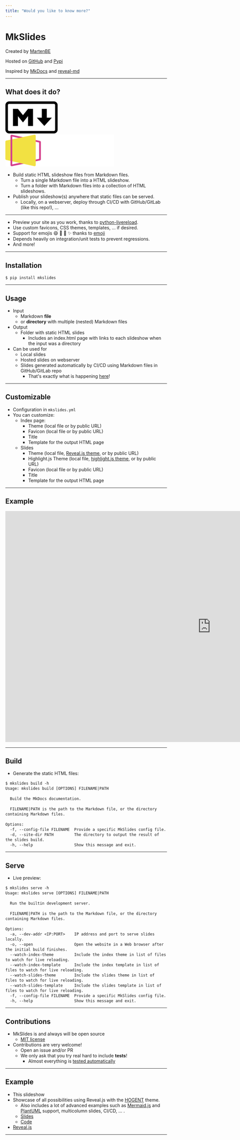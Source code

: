```yaml
---
title: "Would you like to know more?"
---
```


# MkSlides

Created by [MartenBE](https://github.com/MartenBE)

Hosted on [GitHub](https://github.com/MartenBE/mkslides) and [Pypi](https://pypi.org/project/mkslides/)

Inspired by [MkDocs](https://pypi.org/project/mkdocs/) and [reveal-md](https://github.com/webpro/reveal-md)

---

## What does it do?

<img src="./img/markdown-logo.png" height="100px" style="margin-right: 50px;"/>
<img src="./img/reveal-js-logo.svg" height="100px"/>

-   Build static HTML slideshow files from Markdown files.
    -   Turn a single Markdown file into a HTML slideshow.
    -   Turn a folder with Markdown files into a collection of HTML slideshows.
-   Publish your slideshow(s) anywhere that static files can be served.
    -   Locally, on a webserver, deploy through CI/CD with GitHub/GitLab (like this repo!), ...

---

-   Preview your site as you work, thanks to [python-livereload](https://pypi.org/project/livereload/).
-   Use custom favicons, CSS themes, templates, ... if desired.
-   Support for emojis :smile: :tada: :rocket: :sparkles: thanks to [emoji](https://github.com/carpedm20/emoji/)
-   Depends heavily on integration/unit tests to prevent regressions.
-   And more!

---

## Installation

```console
$ pip install mkslides
```

---

## Usage

-   Input
    -   Markdown **file**
    -   or **directory** with multiple (nested) Markdown files
-   Output
    -   Folder with static HTML slides
        -   Includes an index.html page with links to each slideshow when the input was a directory
-   Can be used for
    -   Local slides
    -   Hosted slides on webserver
    -   Slides generated automatically by CI/CD using Markdown files in GitHub/GitLab repo
        -   That's exactly what is happening [here](https://github.com/MartenBE/mkslides/blob/main/.github/workflows/publish.yml)!

---

## Customizable

-   Configuration in `mkslides.yml`
-   You can customize:
    -   Index page:
        -   Theme (local file or by public URL)
        -   Favicon (local file or by public URL)
        -   Title
        -   Template for the output HTML page
    -   Slides
        -   Theme (local file, [Reveal.js theme](https://revealjs.com/themes/), or by public URL)
        -   Highlight.js Theme (local file, [highlight.js theme](https://highlightjs.org/examples), or by public URL)
        -   Favicon (local file or by public URL)
        -   Title
        -   Template for the output HTML page

---

## Example

<iframe width="1280" height="720" src="https://www.youtube.com/embed/D9RSATHFf7U?si=Jr7Nj5Y8vaDzU_R6" title="YouTube video player" frameborder="0" allow="accelerometer; autoplay; clipboard-write; encrypted-media; gyroscope; picture-in-picture; web-share" referrerpolicy="strict-origin-when-cross-origin" allowfullscreen></iframe>

---

## Build

-   Generate the static HTML files:

```console
$ mkslides build -h
Usage: mkslides build [OPTIONS] FILENAME|PATH

  Build the MkDocs documentation.

  FILENAME|PATH is the path to the Markdown file, or the directory containing Markdown files.

Options:
  -f, --config-file FILENAME  Provide a specific MkSlides config file.
  -d, --site-dir PATH         The directory to output the result of the slides build.
  -h, --help                  Show this message and exit.
```

---

## Serve

-   Live preview:

```console
$ mkslides serve -h
Usage: mkslides serve [OPTIONS] FILENAME|PATH

  Run the builtin development server.

  FILENAME|PATH is the path to the Markdown file, or the directory containing Markdown files.

Options:
  -a, --dev-addr <IP:PORT>    IP address and port to serve slides locally.
  -o, --open                  Open the website in a Web browser after the initial build finishes.
  --watch-index-theme         Include the index theme in list of files to watch for live reloading.
  --watch-index-template      Include the index template in list of files to watch for live reloading.
  --watch-slides-theme        Include the slides theme in list of files to watch for live reloading.
  --watch-slides-template     Include the slides template in list of files to watch for live reloading.
  -f, --config-file FILENAME  Provide a specific MkSlides config file.
  -h, --help                  Show this message and exit.
```

---

## Contributions

-   MkSlides is and always will be open source
    -   [MIT license](https://github.com/MartenBE/mkslides/blob/main/LICENSE)
-   Contributions are very welcome!
    -   Open an issue and/or PR
    -   We only ask that you try real hard to include **tests**!
        -   Almost everything is [tested automatically](https://github.com/MartenBE/mkslides/tree/main/tests)

---

## Example

-   This slideshow
-   Showcase of all possibilities using Reveal.js with the [HOGENT](https://hogent.be/) theme.
    -   Also includes a lot of advanced examples such as [Mermaid.js](https://mermaid.js.org/) and [PlantUML](https://plantuml.com/) support, multicolumn slides, CI/CD, ... .
    -   [Slides](https://hogenttin.github.io/hogent-revealmd/)
    -   [Code](https://github.com/HoGentTIN/hogent-revealmd)
-   [Reveal.js](https://revealjs.com/?demo)

---
